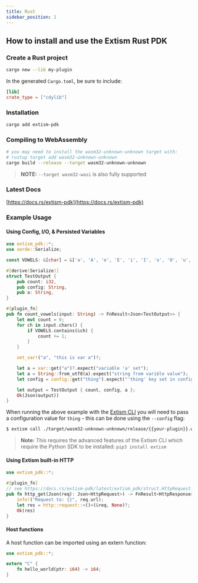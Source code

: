 ```yaml
---
title: Rust
sidebar_position: 1
---
```


## How to install and use the Extism Rust PDK

### Create a Rust project

```sh
cargo new --lib my-plugin
```

In the generated `Cargo.toml`, be sure to include:

```toml
[lib]
crate_type = ["cdylib"]
```

### Installation

```sh
cargo add extism-pdk
```

### Compiling to WebAssembly

```sh
# you may need to install the wasm32-unknown-unknown target with:
# rustup target add wasm32-unknown-unknown
cargo build --release --target wasm32-unknown-unknown
```

> **NOTE:** `--target wasm32-wasi` is also fully supported

### Latest Docs

[https://docs.rs/extism-pdk](https://docs.rs/extism-pdk)

### Example Usage

#### Using Config, I/O, & Persisted Variables

```rust title=lib.rs
use extism_pdk::*;
use serde::Serialize;

const VOWELS: &[char] = &['a', 'A', 'e', 'E', 'i', 'I', 'o', 'O', 'u', 'U'];

#[derive(Serialize)]
struct TestOutput {
    pub count: i32,
    pub config: String,
    pub a: String,
}

#[plugin_fn]
pub fn count_vowels(input: String) -> FnResult<Json<TestOutput>> {
    let mut count = 0;
    for ch in input.chars() {
        if VOWELS.contains(&ch) {
            count += 1;
        }
    }

    set_var!("a", "this is var a")?;

    let a = var::get("a")?.expect("variable 'a' set");
    let a = String::from_utf8(a).expect("string from varible value");
    let config = config::get("thing").expect("'thing' key set in config");

    let output = TestOutput { count, config, a };
    Ok(Json(output))
}
```

When running the above example with the [Extism CLI](https://github.com/extism/cli) you will need to pass
a configuration value for `thing` - this can be done using the `--config` flag:

```bash
$ extism call ./target/wasm32-unknown-unknown/release/{{your-plugin}}.wasm count_vowels --input "this is a test" --config thing=myValue
``` 
> **Note:** This requires the advanced features of the Extism CLI which require the Python SDK to be installed: `pip3 install extism`

#### Using Extism built-in HTTP

```rust title=lib.rs
use extism_pdk::*;

#[plugin_fn]
// see https://docs.rs/extism-pdk/latest/extism_pdk/struct.HttpRequest.html for docs on this type
pub fn http_get(Json(req): Json<HttpRequest>) -> FnResult<HttpResponse> {
    info!("Request to: {}", req.url);
    let res = http::request::<()>(&req, None)?;
    Ok(res)
}
```

#### Host functions

A host function can be imported using an extern function:

```rust
use extism_pdk::*;

extern "C" {
    fn hello_world(ptr: i64) -> i64;
}
```
